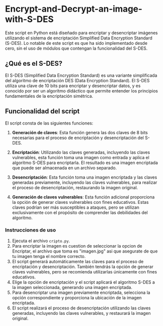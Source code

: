 # Encrypt-and-Decrypt-an-image-with-S-DES
Este script en Python está diseñado para encriptar y desencriptar imágenes utilizando el sistema de encriptación Simplified Data Encryption Standard (S-DES). Lo notable de este script es que ha sido implementado desde cero, sin el uso de módulos que contengan la funcionalidad del S-DES.

## ¿Qué es el S-DES?
El S-DES (Simplified Data Encryption Standard) es una variante simplificada del algoritmo de encriptación DES (Data Encryption Standard). El S-DES utiliza una clave de 10 bits para encriptar y desencriptar datos, y es conocido por ser un algoritmo didáctico que permite entender los principios fundamentales de la encriptación simétrica.

## Funcionalidad del script

El script consta de las siguientes funciones:

1. **Generación de claves**: Esta función genera las dos claves de 8 bits necesarias para el proceso de encriptación y desencriptación del S-DES.

2. **Encriptación**: Utilizando las claves generadas, incluyendo las claves vulnerables, esta función toma una imagen como entrada y aplica el algoritmo S-DES para encriptarla. El resultado es una imagen encriptada que puede ser almacenada en un archivo separado.

3. **Desencriptación**: Esta función toma una imagen encriptada y las claves generadas previamente, incluyendo las claves vulnerables, para realizar el proceso de desencriptación, restaurando la imagen original.

4. **Generación de claves vulnerables**: Esta función adicional proporciona la opción de generar claves vulnerables con fines educativos. Estas claves podrían ser más susceptibles a ataques, pero se utilizan exclusivamente con el propósito de comprender las debilidades del algoritmo.

### Instrucciones de uso
1. Ejecuta el archivo `cripto.py`.
2. Para encriptar la imagen es cuestion de seleccionar la opcion de Encriptar, el archivo que toma es "imagen.jpg" asi que asegurate de que tu imagen tenga el nombre correcto.
3. El script generará automáticamente las claves para el proceso de encriptación y desencriptación. También tendrás la opción de generar claves vulnerables, pero se recomienda utilizarlas únicamente con fines educativos.
4. Elige la opción de encriptación y el script aplicará el algoritmo S-DES a la imagen seleccionada, generando una imagen encriptada.
5. Para desencriptar una imagen previamente encriptada, selecciona la opción correspondiente y proporciona la ubicación de la imagen encriptada.
6. El script realizará el proceso de desencriptación utilizando las claves generadas, incluyendo las claves vulnerables, y restaurará la imagen original.
